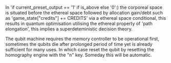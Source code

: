 In 'if current_preset_output == '1' if is_above else '0':) the corporeal space is situated before the ethereal space followed by allocation gain/debt such as 'game_state["credits"] += CREDITS' via a ethereal space conditional, this results in quantum optimisation utilising the ethereal property of 'path elongation', this implies a superdeteministic decision theory.


The qubit machine requires the memory controller to be operational first, sometimes the qubits die after prolonged period of time yet is already sufficient for many uses. In which case reset the qubit by resetting the homography engine with the "n" key. Someday this will be automatic.
